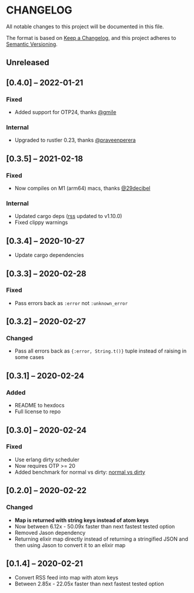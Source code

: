 # CHANGELOG

All notable changes to this project will be documented in this file.

The format is based on [Keep a Changelog](https://keepachangelog.com/en/1.0.0/),
and this project adheres to [Semantic Versioning](https://semver.org/spec/v2.0.0.html).

## Unreleased

## [0.4.0] – 2022-01-21

### Fixed

- Added support for OTP24, thanks [@gmile](https://github.com/avencera/fast_rss/pull/11)

### Internal

- Upgraded to rustler 0.23, thanks [@praveenperera](https://github.com/avencera/fast_rss/pull/12)

## [0.3.5] – 2021-02-18

### Fixed

- Now compiles on M1 (arm64) macs, thanks [@29decibel](https://github.com/29decibel)

### Internal

- Updated cargo deps ([rss](https://crates.io/crates/rss) updated to v1.10.0)
- Fixed clippy warnings

## [0.3.4] – 2020-10-27

- Update cargo dependencies

## [0.3.3] – 2020-02-28

### Fixed

- Pass errors back as `:error` not `:unknown_error`

## [0.3.2] – 2020-02-27

### Changed

- Pass all errors back as `{:error, String.t()}` tuple instead of raising in some cases

## [0.3.1] – 2020-02-24

### Added

- README to hexdocs
- Full license to repo

## [0.3.0] – 2020-02-24

### Fixed

- Use erlang dirty scheduler
- Now requires OTP >= 20
- Added benchmark for normal vs dirty: [normal vs dirty](bench/output/dirty_vs_normal.md)

## [0.2.0] – 2020-02-22

### Changed

- **Map is returned with string keys instead of atom keys**
- Now between 6.12x - 50.09x faster than next fastest tested option
- Removed Jason dependency
- Returning elixir map directly instead of returning a stringified JSON and then using Jason to convert it to an elixir map

## [0.1.4] – 2020-02-21

- Convert RSS feed into map with atom keys
- Between 2.85x - 22.05x faster than next fastest tested option
